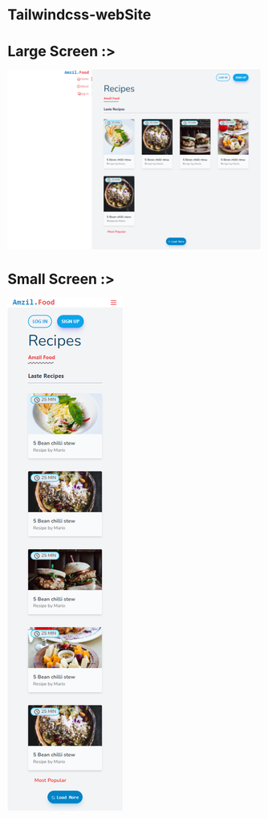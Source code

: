 # Tailwindcss-webSite
# Large Screen :>
![](./Gitimage/lg.png)
# Small Screen :>
![](./Gitimage/sm.png)
